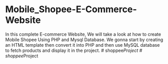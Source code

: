 # Mobile_Shopee-E-Commerce-Website
In this complete E-commerce Website, We will take a look at how to create Mobile Shopee Using PHP and Mysql Database. We gonna start by creating an HTML template then convert it into PHP and then use MySQL database to fetch products and display it in the project.
#   s h o p p e e _ P r o j e c t  
 #   s h o p p e e _ P r o j e c t  
 